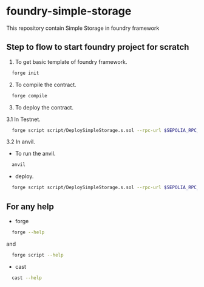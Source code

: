 
# foundry-simple-storage

This repository contain Simple Storage in foundry framework
 

## Step to flow to start foundry project for scratch

1. To get basic template of foundry framework.

```bash
  forge init
```

2. To compile the contract.

```bash
  forge compile
```

3. To deploy the contract.

3.1 In Testnet.

```bash
  forge script script/DeploySimpleStorage.s.sol --rpc-url $SEPOLIA_RPC_URL --private-key $PRIVATE_KEY --broadcast
```

3.2 In anvil.

* To run the anvil.

```bash
  anvil
```

* deploy.

```bash
  forge script script/DeploySimpleStorage.s.sol --rpc-url $SEPOLIA_RPC_URL --private-key $PRIVATE_KEY
```
## For any help

* forge 

```bash
  forge --help
```
and

```bash
  forge script --help
```

* cast 

```bash
  cast --help
```


